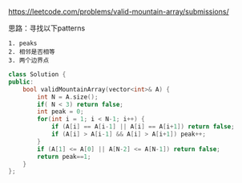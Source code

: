 https://leetcode.com/problems/valid-mountain-array/submissions/

思路：寻找以下patterns
```
1. peaks
2. 相邻是否相等
3. 两个边界点
```

```cpp
class Solution {
public:
    bool validMountainArray(vector<int>& A) {
        int N = A.size();
        if( N < 3) return false;
        int peak = 0;
        for(int i = 1; i < N-1; i++) {
            if (A[i] == A[i-1] || A[i] == A[i+1]) return false; 
            if (A[i] > A[i-1] && A[i] > A[i+1]) peak++;
        }
        if (A[1] <= A[0] || A[N-2] <= A[N-1]) return false;
        return peak==1;
    }
};
```
